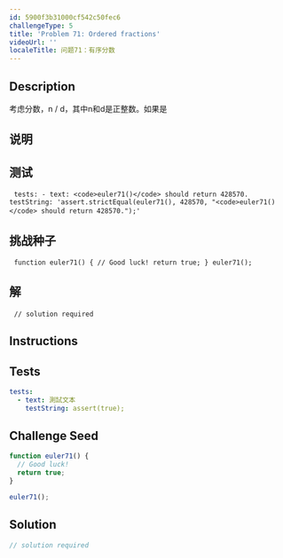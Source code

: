 ```yaml
---
id: 5900f3b31000cf542c50fec6
challengeType: 5
title: 'Problem 71: Ordered fractions'
videoUrl: ''
localeTitle: 问题71：有序分数
---
```


## Description
<section id="description">考虑分数，n / d，其中n和d是正整数。如果是<d 1="" 2="" 3="" 4="" 5="" 6="" 7="" 8="" and="" hcf(n,d)="1," it="" is="" called="" a="" reduced="" proper="" fraction.="" if="" we="" list="" the="" set="" of="" fractions="" for="" d="" ≤="" in="" ascending="" order="" size,="" get:="" 8,="" 7,="" 6,="" 5,="" 4,="" 3,="" 2,="" can="" be="" seen="" that="" fraction="" immediately="" to="" left="" 7.="" by="" listing="" 1,000,000="" find="" numerator="" &#x3C;="" section=""><h2>说明</h2><section id="instructions"></section><h2>测试</h2><section id="tests"><pre> <code class="language-yml">tests: - text: &lt;code&gt;euler71()&lt;/code&gt; should return 428570. testString: &#39;assert.strictEqual(euler71(), 428570, &quot;&lt;code&gt;euler71()&lt;/code&gt; should return 428570.&quot;);&#39;</code> </pre></section><h2>挑战种子</h2><section id="challengeSeed"><div id="js-seed"><pre> <code class="language-js">function euler71() { // Good luck! return true; } euler71();</code> </pre></div></section><h2>解</h2><section id="solution"><pre> <code class="language-js">// solution required</code> </pre></section></d></section>

## Instructions
<section id="instructions">
</section>

## Tests
<section id='tests'>

```yml
tests:
  - text: 測試文本
    testString: assert(true);

```

</section>

## Challenge Seed
<section id='challengeSeed'>

<div id='js-seed'>

```js
function euler71() {
  // Good luck!
  return true;
}

euler71();

```

</div>



</section>

## Solution
<section id='solution'>

```js
// solution required
```
</section>
